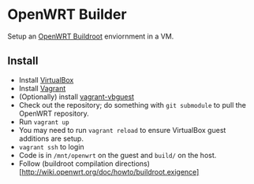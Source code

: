 # OpenWRT Builder

Setup an [OpenWRT Buildroot](http://wiki.openwrt.org/doc/howto/buildroot.exigence) enviornment in a VM.

## Install

* Install [VirtualBox](https://www.virtualbox.org)
* Install [Vagrant](http://vagrantup.com/)
* (Optionally) install [vagrant-vbguest](https://github.com/dotless-de/vagrant-vbguest)
* Check out the repository; do something with `git submodule` to pull the OpenWRT repository.
* Run `vagrant up`
* You may need to run `vagrant reload` to ensure VirtualBox guest additions are setup.
* `vagrant ssh` to login
* Code is in `/mnt/openwrt` on the guest and `build/` on the host.
* Follow (buildroot compilation directions)[http://wiki.openwrt.org/doc/howto/buildroot.exigence]
